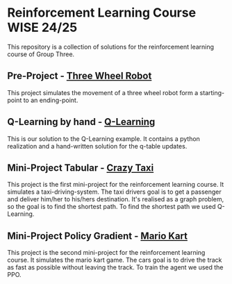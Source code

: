 # Reinforcement Learning Course WISE 24/25
This repository is a collection of solutions for the reinforcement learning course of Group Three.

## Pre-Project - [Three Wheel Robot](/three_wheel_robot/)
This project simulates the movement of a three wheel robot form a starting-point to an ending-point.

## Q-Learning by hand - [Q-Learning](/q_learning_by_hand/)
This is our solution to the Q-Learning example. It contains a python realization and a hand-written solution for the q-table updates. 

## Mini-Project Tabular - [Crazy Taxi](/tabular/)
This project is the first mini-project for the reinforcement learning course. It simulates a taxi-driving-system. The taxi drivers goal is to get a passenger and deliver him/her to his/hers destination. It's realised as a graph problem, so the goal is to find the shortest path. To find the shortest path we used Q-Learning. 

## Mini-Project Policy Gradient - [Mario Kart](/mario_kart/)
This project is the second mini-project for the reinforcement learning course. It simulates the mario kart game. The cars goal is to drive the track as fast as possible without leaving the track. To train the agent we used the PPO. 